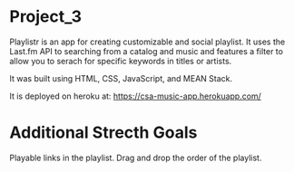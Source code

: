 # Project_3

Playlistr is an app for creating customizable and social playlist. It uses the Last.fm API to searching from a catalog and music and features a filter to allow you to serach for specific keywords in titles or artists. 

It was built using HTML, CSS, JavaScript, and MEAN Stack. 

It is deployed on heroku at: https://csa-music-app.herokuapp.com/

# Additional Strecth Goals 

Playable links in the playlist. 
Drag and drop the order of the playlist. 